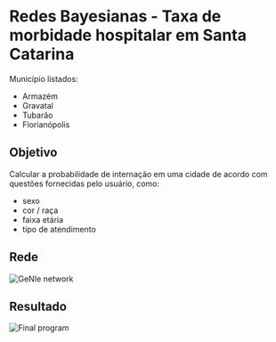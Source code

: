 # Redes Bayesianas - Taxa de morbidade hospitalar em Santa Catarina

Município listados:
- Armazém
- Gravatal
- Tubarão
- Florianópolis

## Objetivo

Calcular a probabilidade de internação em uma cidade de acordo com questões fornecidas pelo usuário, como:

- sexo
- cor / raça
- faixa etária
- tipo de atendimento

## Rede

![GeNIe network](https://i.imgur.com/AzwkJ4I.png)

## Resultado

![Final program](https://i.imgur.com/tycfjkf.png)